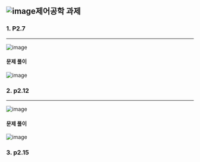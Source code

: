 ![image](https://github.com/ji-pooh/Week-5-Tasks/assets/144295694/159b39ce-db33-4000-93c2-278fdfbd8d29)제어공학 과제
----  
### 1. P2.7
---  
![image](https://github.com/ji-pooh/Week-5-Tasks/assets/144295694/1289e841-7fe9-4a09-b641-946dd36174c5)

#### 문제 풀이  
![image](https://github.com/ji-pooh/Week-5-Tasks/assets/144295694/c97b279b-6c95-483c-8ece-f6be3cb4014c)   

### 2. p2.12  
---  
![image](https://github.com/ji-pooh/Week-5-Tasks/assets/144295694/89c4f261-be6d-438c-bb5f-67db1917d430)  
#### 문제 풀이  
![image](https://github.com/ji-pooh/Week-5-Tasks/assets/144295694/c3f4c2db-7f93-4406-8660-4da30e180229)   

### 3. p2.15





